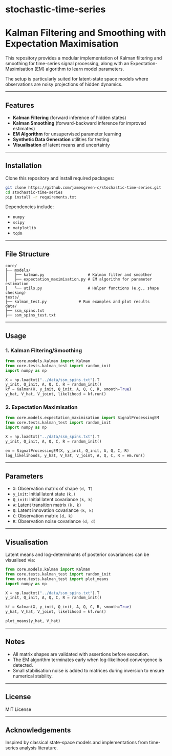 # stochastic-time-series

# Kalman Filtering and Smoothing with Expectation Maximisation

This repository provides a modular implementation of Kalman filtering and smoothing for time-series signal processing, along with an Expectation-Maximisation (EM) algorithm to learn model parameters.

The setup is particularly suited for latent-state space models where observations are noisy projections of hidden dynamics.

---

## Features

- **Kalman Filtering** (forward inference of hidden states)
- **Kalman Smoothing** (forward-backward inference for improved estimates)
- **EM Algorithm** for unsupervised parameter learning
- **Synthetic Data Generation** utilities for testing
- **Visualisation** of latent means and uncertainty

---

## Installation

Clone this repository and install required packages:

```bash
git clone https://github.com/jamesgreen-c/stochastic-time-series.git
cd stochastic-time-series
pip install -r requirements.txt
```

Dependencies include:

- `numpy`
- `scipy`
- `matplotlib`
- `tqdm`

---

## File Structure

```
core/
├── models/
│   ├── kalman.py                   # Kalman filter and smoother
│   ├── expectation_maximisation.py # EM algorithm for parameter estimation
│   └── utils.py                    # Helper functions (e.g., shape checking)
tests/
├── kalman_test.py              # Run examples and plot results
data/
├── ssm_spins.txt
├── ssm_spins_test.txt
```

---

## Usage

### 1. Kalman Filtering/Smoothing

```python
from core.models.kalman import Kalman
from core.tests.kalman_test import random_init
import numpy as np

X = np.loadtxt("../data/ssm_spins.txt").T
y_init, Q_init, A, Q, C, R = random_init()
kf = Kalman(X, y_init, Q_init, A, Q, C, R, smooth=True)
y_hat, V_hat, V_joint, likelihood = kf.run()
```

### 2. Expectation Maximisation

```python
from core.models.expectation_maximisation import SignalProcessingEM
from core.tests.kalman_test import random_init
import numpy as np

X = np.loadtxt("../data/ssm_spins.txt").T
y_init, Q_init, A, Q, C, R = random_init()

em = SignalProcessingEM(X, y_init, Q_init, A, Q, C, R)
log_likelihoods, y_hat, V_hat, V_joint, A, Q, C, R = em.run()
```

---

## Parameters

- `X`: Observation matrix of shape `(d, T)`
- `y_init`: Initial latent state `(k,)`
- `Q_init`: Initial latent covariance `(k, k)`
- `A`: Latent transition matrix `(k, k)`
- `Q`: Latent innovation covariance `(k, k)`
- `C`: Observation matrix `(d, k)`
- `R`: Observation noise covariance `(d, d)`

---

## Visualisation

Latent means and log-determinants of posterior covariances can be visualised via:

```python
from core.models.kalman import Kalman
from core.tests.kalman_test import random_init
from core.tests.kalman_test import plot_means
import numpy as np

X = np.loadtxt("../data/ssm_spins.txt").T
y_init, Q_init, A, Q, C, R = random_init()

kf = Kalman(X, y_init, Q_init, A, Q, C, R, smooth=True)
y_hat, V_hat, V_joint, likelihood = kf.run()

plot_means(y_hat, V_hat)
```

---

## Notes

- All matrix shapes are validated with assertions before execution.
- The EM algorithm terminates early when log-likelihood convergence is detected.
- Small stabilisation noise is added to matrices during inversion to ensure numerical stability.

---

## License

MIT License

---

## Acknowledgements

Inspired by classical state-space models and implementations from time-series analysis literature.
